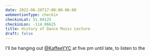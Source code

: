 ```yaml
---
date: 2022-06-26T17:00:00-06:00
webmentionType: checkin
checkinLat: 51.04125
checkinLon: -114.06625
title: History of Dance Music Lecture
draft: false
---
```


I'll be hanging out [@KaffeeYYC](https://twitter.com/@KaffeeYYC) at five pm until late, to listen to the 
